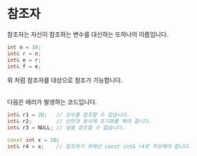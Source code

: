# 참조자

참조자는 자신이 참조하는 변수를 대신하는 또하나의 이름입니다.

```c++
int n = 10;
int& r = n;
int& e = r;
int& f = e;
```

위 처럼 참조자를 대상으로 참조가 가능합니다.

<br>
다음은 에러가 발생하는 코드입니다.

```c++
int& r1 = 20;   // 상수를 참조할 수 없습니다.
int& r2;		// 선언과 동시에 초기화를 해야 합니다.
int& r3 = NULL;	// 널을 참조할 수 없습니다.

const int x = 10;
int& r4 = x;	// 참조하기 위해선 const int& r4로 작성해야 합니다.
```

